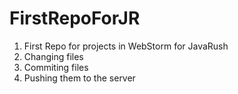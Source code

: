 # FirstRepoForJR

1. First Repo for projects in WebStorm for JavaRush
2. Changing files
3. Commiting files
4. Pushing them to the server